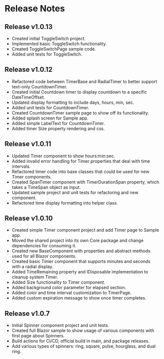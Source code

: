 # Release Notes

## Release v1.0.13
* Created initial ToggleSwitch project.
* Implemented basic ToggleSwitch functionality.
* Created ToggleSwitchPage sample code.
* Added unit tests for ToggleSwitch.

## Release v1.0.12
* Refactored code between TimerBase and RadialTimer to better support text-only CountdownTimer.
* Created initial Countdown timer to display countdown to a specific DateTimeOffset.
* Updated display formatting to include days, hours, min, sec.
* Added unit tests for CountdownTimer.
* Created CountdownTimer sample page to show off its functionality.
* Added splash screen for Sample app.
* Added simple LabelText for CountdownTimer.
* Added timer Size property rendering and css.

## Release v1.0.11
* Updated Timer component to show hours:min:sec.
* Added invalid error handling for Timer properties that deal with time intervals.
* Refactored timer code into base classes that could be used for new Timer components.
* Created SpanTimer component with TimerDurationSpan property, which takes a TimeSpan object as input.
* Updated sample project and unit tests for refactoring and new component.
* Refactored time display formatting into helper class.

## Release v1.0.10
* Created simple Timer component project and add Timer page to Sample app.
* Moved the shared project into its own Core package and change dependencies for consuming it.
* Created new BaseComponent with properties and abstract methods used for all Blazor components.
* Created basic Timer component that supports minutes and seconds with a radial display.
* Added TimeRemaining property and IDisposable implementation to cleanup system Timer.
* Added Size functionality to Timer component.
* Added background color parameter for elapsed section.
* Added color and time interval customization to TimerPage.
* Added custom expiration message to show once timer completes.

## Release v1.0.7
* Initial Spinner component project and unit tests.
* Created full Blazor sample to show usage of various components with first page about Spinners.
* Build actions for CI/CD, official build in main, and package releases.
* Add various types of spinners: ring, square, pulse, hourglass, and dual ring.
